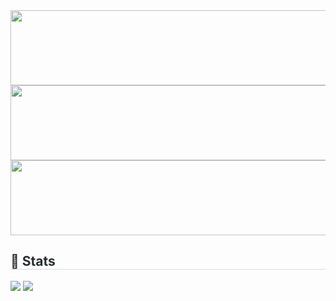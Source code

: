 <!--
<div align="center">
<a href="https://github.com/Ssamssamukja/gitanimals">
    <img src="https://render.gitanimals.org/lines/Ssamssamukja?pet-id=6" width="30%" height="100"/><img src="https://render.gitanimals.org/lines/Ssamssamukja?pet-id=5" width="30%" height="100"/><img src="https://render.gitanimals.org/lines/Ssamssamukja?pet-id=1" width="30%" height="100"/>
</div>
-->
<!--
<a href="https://github.com/Ssamssamukja/gitanimals">
  <img src="https://render.gitanimals.org/farms/Ssamssamukja"/>
</a>
-->
<a href="https://github.com/devxb/gitanimals">
  <img
    src="https://render.gitanimals.org/lines/Ssamssamukja?pet-id=650954672330504141"
    width="600"
    height="120"
  />
  <img
    src="https://render.gitanimals.org/lines/Ssamssamukja?pet-id=650965448889987231"
    width="600"
    height="120"
  />
    <img
    src="https://render.gitanimals.org/lines/Ssamssamukja?pet-id=650967281242994218"
    width="600"
    height="120"
  />

</a>
<div style="text-align: left;"> 
    <h2 style="border-bottom: 1px solid #d8dee4; color: #282d33;"> 🏅 Stats </h2> <div style="text-align: left;"> <img src="https://github-readme-stats.vercel.app/api?username=Ssamssamukja&bg_color=180,ffffff,00000000&title_color=000000&text_color=000000"
         /> <img src="https://github-readme-stats.vercel.app/api/top-langs/?username=Ssamssamukja&layout=compact&bg_color=180,ffffff,00000000&title_color=000000&text_color=000000"
           /> </div> 
</div>
